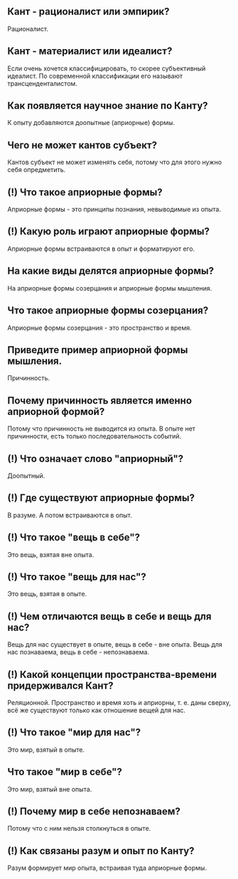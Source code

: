 ## Кант - рационалист или эмпирик?
Рационалист.

## Кант - материалист или идеалист?
Если очень хочется классифицировать, то скорее субъективный идеалист.
По современной классификации его называют трансценденталистом.

## Как появляется научное знание по Канту?
К опыту добавляются доопытные (априорные) формы.

## Чего не может кантов субъект?
Кантов субъект не может изменять себя, потому что для этого нужно себя опредметить.

## (!) Что такое априорные формы?
Априорные формы - это принципы познания, невыводимые из опыта.

## (!) Какую роль играют априорные формы?
Априорные формы встраиваются в опыт и форматируют его.

## На какие виды делятся априорные формы?
На априорные формы созерцания и априорные формы мышления.

## Что такое априорные формы созерцания?
Априорные формы созерцания - это пространство и время.

## Приведите пример априорной формы мышления.
Причинность.

## Почему причинность является именно априорной формой?
Потому что причинность не выводится из опыта.
В опыте нет причинности, есть только последовательность событий.

## (!) Что означает слово "априорный"?
Доопытный.

## (!) Где существуют априорные формы?
В разуме.
А потом встраиваются в опыт.

## (!) Что такое "вещь в себе"?
Это вещь, взятая вне опыта.

## (!) Что такое "вещь для нас"?
Это вещь, взятая в опыте.

## (!) Чем отличаются вещь в себе и вещь для нас?
Вещь для нас существует в опыте, вещь в себе - вне опыта.
Вещь для нас познаваема, вещь в себе - непознаваема.

## (!) Какой концепции пространства-времени придерживался Кант?
Реляционной.
Пространство и время хоть и априорны, т. е. даны сверху, всё же существуют только как отношение вещей для нас.

## (!) Что такое "мир для нас"?
Это мир, взятый в опыте.

## Что такое "мир в себе"?
Это мир, взятый вне опыта.

## (!) Почему мир в себе непознаваем?
Потому что с ним нельзя столкнуться в опыте.

## (!) Как связаны разум и опыт по Канту?
Разум формирует мир опыта, встраивая туда априорные формы.
